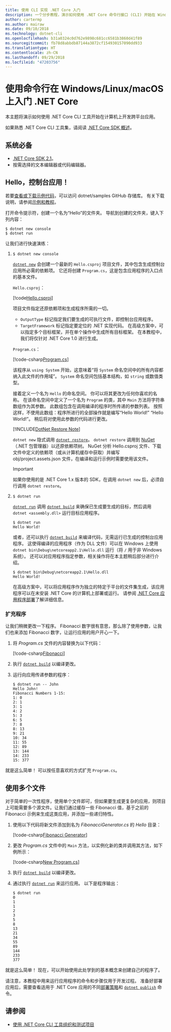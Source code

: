 ```yaml
---
title: 使用 CLI 实现 .NET Core 入门
description: 一个分步教程，演示如何使用 .NET Core 命令行接口 (CLI) 开始在 Windows、Linux 或 macOS 上使用 .NET Core。
author: cartermp
ms.author: mairaw
ms.date: 09/10/2018
ms.technology: dotnet-cli
ms.openlocfilehash: b31a0324c0d762e9898c681cc6581b3860d41f89
ms.sourcegitcommit: fb78d8abbdb87144a3872cf154930157090dd933
ms.translationtype: HT
ms.contentlocale: zh-CN
ms.lasthandoff: 09/29/2018
ms.locfileid: "47203756"
---
```

# <a name="getting-started-with-net-core-on-windowslinuxmacos-using-the-command-line"></a>使用命令行在 Windows/Linux/macOS 上入门 .NET Core

本主题将演示如何使用 .NET Core CLI 工具开始在计算机上开发跨平台应用。

如果熟悉 .NET Core CLI 工具集，请阅读 [.NET Core SDK 概述](../tools/index.md)。

## <a name="prerequisites"></a>系统必备

- [.NET Core SDK 2.1](https://www.microsoft.com/net/download/core)。
- 按需选择的文本编辑器或代码编辑器。

## <a name="hello-console-app"></a>Hello，控制台应用！

若要[查看或下载示例代码](https://github.com/dotnet/samples/tree/master/core/console-apps/HelloMsBuild)，可以访问 dotnet/samples GitHub 存储库。 有关下载说明，请参阅[示例和教程](../../samples-and-tutorials/index.md#viewing-and-downloading-samples)。

打开命令提示符，创建一个名为“Hello”的文件夹。 导航到创建的文件夹，键入下列内容：

```console
$ dotnet new console
$ dotnet run
```

让我们进行快速演练：

1. `$ dotnet new console`

   [`dotnet new`](../tools/dotnet-new.md) 会创建一个最新的 `Hello.csproj` 项目文件，其中包含生成控制台应用所必需的依赖项。  它还将创建 `Program.cs`，这是包含应用程序的入口点的基本文件。

   `Hello.csproj`：

   [!code[Hello.csproj](../../../samples/core/console-apps/HelloMsBuild/Hello.csproj)]

   项目文件指定还原依赖项和生成程序所需的一切。

   * `OutputType` 标记指定我们要生成的可执行文件，即控制台应用程序。
   * `TargetFramework` 标记指定要定位的 .NET 实现代码。 在高级方案中，可以指定多个目标框架，并在单个操作中生成所有目标框架。 在本教程中，我们将仅针对 .NET Core 1.0 进行生成。

   `Program.cs`：

   [!code-csharp[Program.cs](../../../samples/core/console-apps/HelloMsBuild/Program.cs)]

   该程序从 `using System` 开始，这意味着“将 `System` 命名空间中的所有内容都纳入此文件的作用域”。 `System` 命名空间包括基本结构，如 `string` 或数值类型。

   接着定义一个名为 `Hello` 的命名空间。 你可以将其更改为任何你喜欢的名称。 在该命名空间中定义了一个名为 `Program` 的类，其中 `Main` 方法将字符串数组作为其参数。 此数组包含在调用编译的程序时所传递的参数列表。 按照这样，不使用此数组：程序所进行的全部操作就是编写“Hello World!” “Hello World!”。 稍后将对使用此参数的代码进行更改。

   [!INCLUDE[DotNet Restore Note](~/includes/dotnet-restore-note.md)]

   `dotnet new` 隐式调用 [`dotnet restore`](../tools/dotnet-restore.md)。 `dotnet restore` 调用到 [NuGet](https://www.nuget.org/)（.NET 包管理器）以还原依赖项树。 NuGet 分析 Hello.csproj 文件、下载文件中定义的依赖项（或从计算机缓存中获取）并编写 obj/project.assets.json 文件，在编译和运行示例时需要使用该文件。 
   
   > [!IMPORTANT]
   > 如果你使用的是 .NET Core 1.x 版本的 SDK，在调用 `dotnet new` 后，必须自行调用 `dotnet restore`。

2. `$ dotnet run`

   [`dotnet run`](../tools/dotnet-run.md) 调用 [`dotnet build`](../tools/dotnet-build.md) 来确保已生成要生成的目标，然后调用 `dotnet <assembly.dll>` 运行目标应用程序。

    ```console
    $ dotnet run
    Hello World!
    ```

    或者，还可以执行 [`dotnet build`](../tools/dotnet-build.md) 来编译代码，无需运行已生成的控制台应用程序。 这使得编译的应用程序（作为 DLL 文件）可以在 Windows 上使用 `dotnet bin\Debug\netcoreapp2.1\Hello.dll` 运行（将 `/` 用于非 Windows 系统）。 还可以对应用程序指定参数，相关操作将在本主题稍后部分进行介绍。
    ```console
    $ dotnet bin\Debug\netcoreapp2.1\Hello.dll
    Hello World!
    ```

    在高级方案中，可以将应用程序作为独立的特定于平台的文件集生成，该应用程序可以在未安装 .NET Core 的计算机上部署或运行。 请参阅 [.NET Core 应用程序部署](../deploying/index.md)了解详细信息。

### <a name="augmenting-the-program"></a>扩充程序

让我们稍微更改一下程序。 Fibonacci 数字很有意思，那么除了使用参数，让我们也来添加 Fibonacci 数字，让运行应用的用户开心一下。

1. 将 *Program.cs* 文件的内容替换为以下代码：

   [!code-csharp[Fibonacci](../../../samples/core/console-apps/fibonacci-msbuild/Program.cs)]

2. 执行 [`dotnet build`](../tools/dotnet-build.md) 以编译更改。

3. 运行向应用传递参数的程序：

   ```console
   $ dotnet run -- John
   Hello John!
   Fibonacci Numbers 1-15:
   1: 0
   2: 1
   3: 1
   4: 2
   5: 3
   6: 5
   7: 8
   8: 13
   9: 21
   10: 34
   11: 55
   12: 89
   13: 144
   14: 233
   15: 377
   ```

就是这么简单！  可以按任意喜欢的方式扩充 `Program.cs`。

## <a name="working-with-multiple-files"></a>使用多个文件

对于简单的一次性程序，使用单个文件即可，但如果要生成更复杂的应用，则项目上可能需要多个源文件。让我们通过缓存一些 Fibonacci 值，基于之前的 Fibonacci 示例来生成这类应用，并添加一些递归特性。

1. 使用以下代码将新文件添加到名为 *FibonacciGenerator.cs* 的 *Hello* 目录：

   [!code-csharp[Fibonacci Generator](../../../samples/core/console-apps/FibonacciBetterMsBuild/FibonacciGenerator.cs)]

2. 更改 *Program.cs* 文件中的 `Main` 方法，以实例化新的类并调用其方法，如下例所示：

   [!code-csharp[New Program.cs](../../../samples/core/console-apps/FibonacciBetterMsBuild/Program.cs)]

3. 执行 [`dotnet build`](../tools/dotnet-build.md) 以编译更改。

4. 通过执行 [`dotnet run`](../tools/dotnet-run.md) 来运行应用。 以下是程序输出：

   ```console
   $ dotnet run
   0
   1
   1
   2
   3
   5
   8
   13
   21
   34
   55
   89
   144
   233
   377
   ```

就是这么简单！ 现在，可以开始使用此处学到的基本概念来创建自己的程序了。

请注意，本教程中用来运行应用程序的命令和步骤仅用于开发过程。 准备好部署应用后，需要查看适用于 .NET Core 应用的不同[部署策略](../deploying/index.md)和 [`dotnet publish`](../tools/dotnet-publish.md) 命令。

## <a name="see-also"></a>请参阅

* [使用 .NET Core CLI 工具组织和测试项目](testing-with-cli.md)
